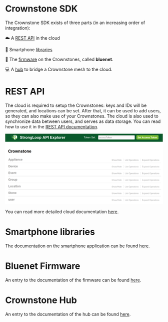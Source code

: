 # Crownstone SDK

The Crownstone SDK exists of three parts (in an increasing order of integration):

:cloud: A [REST API](#rest_api) in the cloud

:iphone: Smartphone [libraries](#smartphone_libs)

:crown: The [firmware](#bluenet) on the Crownstones, called **bluenet**.

:computer: A [hub](#hub) to bridge a Crownstone mesh to the cloud.

# REST API

The cloud is required to setup the Crownstones: keys and IDs will be generated, and locations can be set.
After that, it can be used to add users, so they can also make use of your Crownstones.
The cloud is also used to synchronize data between users, and serves as data storage.
You can read how to use it in the [REST API documentation](REST_API.md).

![Image of Strongloop API Explorer](https://raw.githubusercontent.com/crownstone/crownstone-sdk/master/images/strongloop-api-explorer.png)

You can read more detailed cloud documentation [here](cloud/).

# Smartphone libraries

The documentation on the smartphone application can be found [here](smartphones/).

# Bluenet Firmware

An entry to the documentation of the firmware can be found [here](firmware/).

# Crownstone Hub

An entry to the documentation of the hub can be found [here](hub/).



